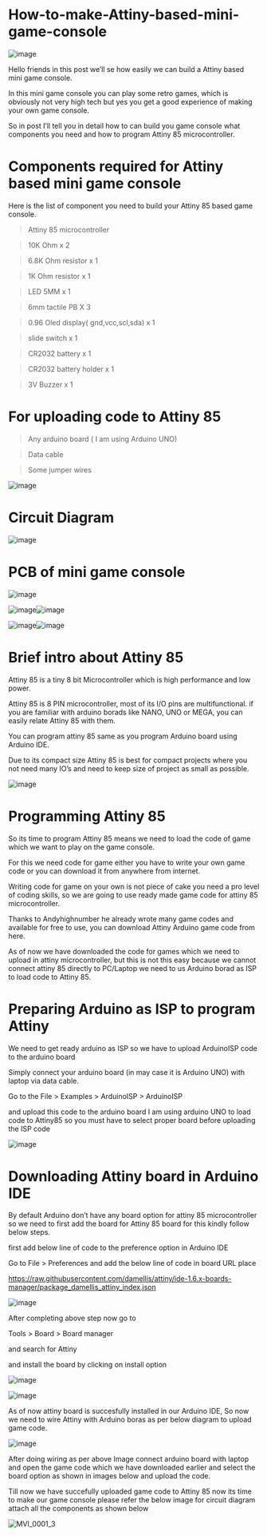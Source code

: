 # How-to-make-Attiny-based-mini-game-console
![image](https://user-images.githubusercontent.com/19898602/127040498-c9511f25-f3ac-4ae9-acc6-b78cbb7ec141.png)

Hello friends in this post we’ll se how easily we can build a Attiny based mini game console.

In this mini game console you can play some retro games, which is obviously not very high tech but yes you get a good experience of making your own game console.

So in post I’ll tell you in detail how to can build you game console what components you need and how to program Attiny 85 microcontroller.

# Components required for Attiny based mini game console

Here is the list of component you need to build your Attiny 85 based game console.

> Attiny 85 microcontroller


> 10K Ohm x 2


> 6.8K Ohm resistor x 1


> 1K Ohm resistor x 1


> LED 5MM x 1


> 6mm tactile PB X 3


> 0.96 Oled display( gnd,vcc,scl,sda) x 1


> slide switch x 1


> CR2032 battery x 1


> CR2032 battery holder x 1


>3V Buzzer x 1

# For uploading code to Attiny 85

> Any arduino board ( I am using Arduino UNO)


> Data cable


> Some jumper wires

![image](https://user-images.githubusercontent.com/19898602/127040766-c2110692-6ac2-49d2-b7ff-a4403095ae25.png)

# Circuit Diagram

![image](https://user-images.githubusercontent.com/19898602/127041030-bed8d207-1820-4d24-bc99-da1867c57900.png)



# PCB of mini game console

![image](https://user-images.githubusercontent.com/19898602/127040832-fa3ad471-223b-4948-891e-cac4810f2e7f.png)

![image](https://user-images.githubusercontent.com/19898602/127042139-c7305214-392a-4173-a9df-2c2bee53cd16.png)![image](https://user-images.githubusercontent.com/19898602/127042261-12bd5f34-0901-4a22-a5d9-072a79be8554.png)



![image](https://user-images.githubusercontent.com/19898602/127042314-3a4e48e0-f253-4707-8d08-9b5a3cf2eec6.png)![image](https://user-images.githubusercontent.com/19898602/127042452-9191dbf3-41fd-465a-9bea-f8759a0e3f4d.png)




# Brief intro about Attiny 85

Attiny 85 is a tiny 8 bit Microcontroller which is high performance and low power.

Attiny 85 is 8 PIN microcontroller, most of its I/O pins are multifunctional. if you are familiar with arduino borads like NANO, UNO or MEGA, you can easily relate Attiny 85 with them.

You can program attiny 85 same as you program Arduino board using Arduino IDE.

Due to its compact size Attiny 85 is best for compact projects where you not need many IO’s and need to keep size of project as small as possible.

![image](https://user-images.githubusercontent.com/19898602/127041171-bc94a3e0-326d-4d20-ab5b-8e63ab4f17aa.png)


# Programming Attiny 85


So its time to program Attiny 85 means we need to load the code of game which we want to play on the game console.

For this we need code for game either you have to write your own game code or you can download it from anywhere from internet.

Writing code for game on your own is not piece of cake you need a pro level of coding skills, so we are going to use ready made game code for attiny 85 microcontroller.

Thanks to Andyhighnumber he already wrote many game codes and available for free to use, you can download Attiny Arduino game code from here.

As of now we have downloaded the code for games which we need to upload in attiny microcontroller, but this is not this easy because we cannot connect attiny 85 directly to PC/Laptop we need to us Arduino borad as ISP to load code to Attiny 85.

# Preparing Arduino as ISP to program Attiny

We need to get ready arduino as ISP so we have to upload ArduinoISP code to the arduino board

Simply connect your arduino board (in may case it is Arduino UNO) with laptop via data cable.

Go to the File > Examples > ArduinoISP > ArduinoISP

and upload this code to the arduino board I am using arduino UNO to load code to Attiny85 so you must have to select proper board before uploading the ISP code


![image](https://user-images.githubusercontent.com/19898602/127041503-e313e148-c1ad-4af5-aba0-b302c52a3674.png)


# Downloading Attiny board in Arduino IDE


By default Arduino don’t have any board option for attiny 85 microcontroller so we need to first add the board for Attiny 85 board for this kindly follow below steps.

first add below line of code to the preference option in Arduino IDE

Go to File > Preferences and add the below line of code in board URL place

https://raw.githubusercontent.com/damellis/attiny/ide-1.6.x-boards-manager/package_damellis_attiny_index.json

![image](https://user-images.githubusercontent.com/19898602/127041553-d8c99936-84b6-40e9-9f88-ca6c062dc6d9.png)

After completing above step now go to

Tools > Board > Board manager

and search for Attiny

and install the board by clicking on install option

![image](https://user-images.githubusercontent.com/19898602/127041611-09b27deb-395b-483f-b84f-b0ef16fe8d32.png)


![image](https://user-images.githubusercontent.com/19898602/127041622-f845dddf-e46c-43ef-961b-84e66d972cc1.png)


As of now attiny board is succesfully installed in our Arduino IDE, So now we need to wire Attiny with Arduino boras as per below diagram to upload game code.

![image](https://user-images.githubusercontent.com/19898602/127041657-280b9b5a-f413-4a22-a474-f4668befa92a.png)


After doing wiring as per above Image connect arduino board with laptop and open the game code which we have downloaded earlier and select the board option as shown in images below and upload the code.

Till now we have succefully uploaded game code to Attiny 85 now its time to make our game console please refer the below image for circuit diagram attach all the components as shown below

![MVI_0001_3](https://user-images.githubusercontent.com/19898602/127041928-58ad9bc6-f15f-46e4-9c8b-ec2a672fa4da.gif)





